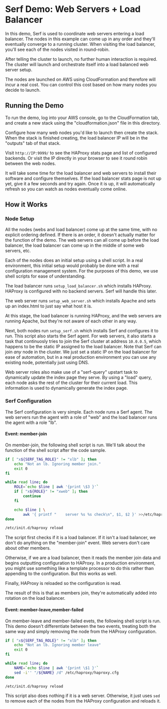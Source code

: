 # Serf Demo: Web Servers + Load Balancer

In this demo, Serf is used to coordinate web servers entering a load
balancer. The nodes in this example can come up in any order and they'll
eventually converge to a running cluster. When visiting the load balancer,
you'll see each of the nodes visited in round-robin.

After telling the cluster to launch, no further human interaction is
required. The cluster will launch and orchestrate itself into a load
balanced web server setup.

The nodes are launched on AWS using CloudFormation and therefore will
incur a real cost. You can control this cost based on how many nodes
you decide to launch.

## Running the Demo

To run the demo, log into your AWS console, go to the CloudFormation
tab, and create a new stack using the "cloudformation.json" file in this
directory.

Configure how many web nodes you'd like to launch then create the stack.
When the stack is finished creating, the load balancer IP will be in
the "outputs" tab of that stack.

Visit `http://IP:9999/` to see the HAProxy stats page and list of
configured backends. Or visit the IP directly in your browser to see
it round robin between the web nodes.

It will take some time for the load balancer and web servers to install
their software and configure themselves. If the load balancer stats page
is not up yet, give it a few seconds and try again. Once it is up, it
will automatically refresh so you can watch as nodes eventually come
online.

## How it Works

### Node Setup

All the nodes (webs and load balancer) come up at the same time, with no
explicit ordering defined. If there is an order, it doesn't actually matter
for the function of the demo. The web servers can all come up before the load
balancer, the load balancer can come up in the middle of some web servers, etc.

Each of the nodes does an initial setup using a shell script. In a real
environment, this initial setup would probably be done with a real
configuration management system. For the purposes of this demo, we use
shell scripts for ease of understanding.

The load balancer runs `setup_load_balancer.sh` which installs HAProxy.
HAProxy is configured with no backend servers. Serf will handle this later.

The web server runs `setup_web_server.sh` which installs Apache and
sets up an index.html to just say what host it is.

At this stage, the load balancer is running HAProxy, and the web servers
are running Apache, but they're not aware of each other in any way.

Next, both nodes run `setup_serf.sh` which installs Serf and configures it
to run. This script also starts the Serf agent. For web servers, it also
starts a task that continuosly tries to join the Serf cluster at address
`10.0.0.5`, which happens to be the static IP assigned to the load balancer.
Note that Serf can join _any_ node in the cluster. We just set a static IP
on the load balancer for ease of automation, but in a real production
environment you can use any existing node, potentially just using DNS.

Web server roles also make use of a "serf-query" upstart task to dynamically
update the index page they serve. By using a "load" query, each node asks
the rest of the cluster for their current load. This information is used
to dynamically generate the index page.

### Serf Configuration

The Serf configuration is very simple. Each node runs a Serf agent. The
web servers run the agent with a role of "web" and the load balancer runs
the agent with a role "lb".

#### Event: member-join

On member-join, the following shell script is run. We'll talk about the
function of the shell script after the code sample.

```sh
if [ "x${SERF_TAG_ROLE}" != "xlb" ]; then
    echo "Not an lb. Ignoring member join."
    exit 0
fi

while read line; do
    ROLE=`echo $line | awk '{print \$3 }'`
    if [ "x${ROLE}" != "xweb" ]; then
        continue
    fi

    echo $line | \
        awk '{ printf "    server %s %s check\n", $1, $2 }' >>/etc/haproxy/haproxy.cfg
done

/etc/init.d/haproxy reload
```

The script first checks if it is a load balancer. If it isn't a load balancer,
we don't do anything on the "member-join" event. Web servers don't care about
other members.

Otherwise, if we are a load balancer, then it reads the member join data
and begins outputting configuration to HAProxy. In a production environment,
you might use something like a template processor to do this rather than
appending to the configuration. But this works as well.

Finally, HAProxy is reloaded so the configuration is read.

The result of this is that as members join, they're automatically added into
rotation on the load balancer.

#### Event: member-leave,member-failed

On member-leave and member-failed evets, the following shell script is run.
This demo doesn't differentiate between the two events, treating both
the same way and simply removing the node from the HAProxy configuration.

```sh
if [ "x${SERF_TAG_ROLE}" != "xlb" ]; then
    echo "Not an lb. Ignoring member leave"
    exit 0
fi

while read line; do
    NAME=`echo $line | awk '{print \$1 }'`
    sed -i'' "/${NAME} /d" /etc/haproxy/haproxy.cfg
done

/etc/init.d/haproxy reload
```

This script also does nothing if it is a web server. Otherwise, it just
uses `sed` to remove each of the nodes from the HAProxy configuration and
reloads it.
